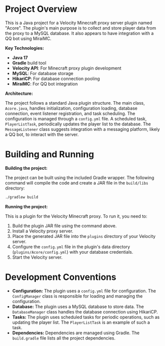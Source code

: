 # Project Overview

This is a Java project for a Velocity Minecraft proxy server plugin named "Acore". The plugin's main purpose is to collect and store player data from the proxy to a MySQL database. It also appears to have integration with a QQ bot using MiraiMC.

**Key Technologies:**

*   **Java 17**
*   **Gradle** build tool
*   **Velocity API**: For Minecraft proxy plugin development
*   **MySQL**: For database storage
*   **HikariCP**: For database connection pooling
*   **MiraiMC**: For QQ bot integration

**Architecture:**

The project follows a standard Java plugin structure. The main class, `Acore.java`, handles initialization, configuration loading, database connection, event listener registration, and task scheduling. The configuration is managed through a `config.yml` file. A scheduled task, `PlayerListTask`, periodically updates the player list to the database. The `MessageListener` class suggests integration with a messaging platform, likely a QQ bot, to interact with the server.

# Building and Running

**Building the project:**

The project can be built using the included Gradle wrapper. The following command will compile the code and create a JAR file in the `build/libs` directory:

```bash
./gradlew build
```

**Running the project:**

This is a plugin for the Velocity Minecraft proxy. To run it, you need to:

1.  Build the plugin JAR file using the command above.
2.  Install a Velocity proxy server.
3.  Place the generated JAR file into the `plugins` directory of your Velocity server.
4.  Configure the `config.yml` file in the plugin's data directory (`plugins/Acore/config.yml`) with your database credentials.
5.  Start the Velocity server.

# Development Conventions

*   **Configuration:** The plugin uses a `config.yml` file for configuration. The `ConfigManager` class is responsible for loading and managing the configuration.
*   **Database:** The plugin uses a MySQL database to store data. The `DatabaseManager` class handles the database connection using HikariCP.
*   **Tasks:** The plugin uses scheduled tasks for periodic operations, such as updating the player list. The `PlayerListTask` is an example of such a task.
*   **Dependencies:** Dependencies are managed using Gradle. The `build.gradle` file lists all the project dependencies.
